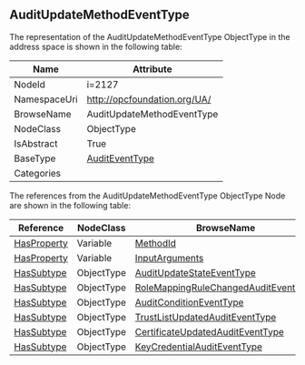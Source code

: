 <!-- objecttype -->
## AuditUpdateMethodEventType
  
<!-- end of text -->
The representation of the AuditUpdateMethodEventType ObjectType in the address space is shown in the following table:  

|Name|Attribute|
|---|---|
|NodeId|i=2127|
|NamespaceUri|http://opcfoundation.org/UA/|
|BrowseName|AuditUpdateMethodEventType|
|NodeClass|ObjectType|
|IsAbstract|True|
|BaseType|[AuditEventType](../../ObjectTypes/AuditEventType/readme.md)|
|Categories||

The references from the AuditUpdateMethodEventType ObjectType Node are shown in the following table:  

|Reference|NodeClass|BrowseName|DataType|TypeDefinition|ModellingRule|
|---|---|---|---|---|---|
|[HasProperty](../../ReferenceTypes/HasProperty/readme.md)|Variable|[MethodId](#MethodId)|[NodeId](../../DataTypes/NodeId/readme.md)|[PropertyType](../../VariableTypes/PropertyType/readme.md)|[Mandatory](../../Objects/Mandatory/readme.md)|
|[HasProperty](../../ReferenceTypes/HasProperty/readme.md)|Variable|[InputArguments](#InputArguments)|[BaseDataType](../../DataTypes/BaseDataType/readme.md)[]|[PropertyType](../../VariableTypes/PropertyType/readme.md)|[Mandatory](../../Objects/Mandatory/readme.md)|
|[HasSubtype](../../ReferenceTypes/HasSubtype/readme.md)|ObjectType|[AuditUpdateStateEventType](#AuditUpdateStateEventType)||||
|[HasSubtype](../../ReferenceTypes/HasSubtype/readme.md)|ObjectType|[RoleMappingRuleChangedAuditEventType](#RoleMappingRuleChangedAuditEventType)||||
|[HasSubtype](../../ReferenceTypes/HasSubtype/readme.md)|ObjectType|[AuditConditionEventType](#AuditConditionEventType)||||
|[HasSubtype](../../ReferenceTypes/HasSubtype/readme.md)|ObjectType|[TrustListUpdatedAuditEventType](#TrustListUpdatedAuditEventType)||||
|[HasSubtype](../../ReferenceTypes/HasSubtype/readme.md)|ObjectType|[CertificateUpdatedAuditEventType](#CertificateUpdatedAuditEventType)||||
|[HasSubtype](../../ReferenceTypes/HasSubtype/readme.md)|ObjectType|[KeyCredentialAuditEventType](#KeyCredentialAuditEventType)||||


